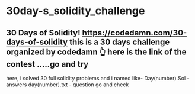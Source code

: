 # 30day-s_solidity_challenge
30 Days of Solidity!
https://codedamn.com/30-days-of-solidity
this is a 30 days challenge organized by codedamn 👆 here is the link of the contest .....go and try 
------
here, i solved 30 full solidity problems and i named like- 
Day(number).Sol - answers
day(number).txt - question
go and check
